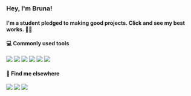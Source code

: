 ### Hey, I'm Bruna!

<div align="left">
  <a href="https://github.com/BruCamps"></a>
</div>
  
  #### I'm a student pledged to making good projects. Click and see my best works. 🌻✨
  
  
  #### 💻 Commonly used tools
  
  <div style="display: inline_block">
    <img src="https://img.shields.io/badge/•-20232A?style=for-the-badge&logo=html5&logoColor=F95A5A">
    <img src="https://img.shields.io/badge/•-20232A?style=for-the-badge&logo=css3&logoColor=3D80D6">
    <img src="https://img.shields.io/badge/•-20232A?style=for-the-badge&logo=react&logoColor=61DAFB">
    <img src="https://img.shields.io/badge/•-20232A?style=for-the-badge&logo=node.js&logoColor=1BCA72">
    <img src="https://img.shields.io/badge/•-20232A?style=for-the-badge&logo=javascript&logoColor=F7DF1E">
    <img src="https://img.shields.io/badge/•-20232A?style=for-the-badge&logo=netlify&logoColor=00C7B7">
  </div>

  
  #### 💬 Find me elsewhere
  
  <div>
  <a href="https://www.instagram.com/brucamps_095/" target="_blank"><img src="https://img.shields.io/badge/•-%23E4405F?style=for-the-badge&logo=instagram&logoColor=white" target="_blank"></a>
  <a href="https://discord.gg/f3WwVfXhR4" target="_blank"><img src="https://img.shields.io/badge/•-7271DA?style=for-the-badge&logo=discord&logoColor=white"></a>
  <a href="https://www.linkedin.com/in/bruna-campos-a40418219/" target="_blank"><img src="https://img.shields.io/badge/•-%230077B5?style=for-the-badge&logo=linkedin&logoColor=white" target="_blank"></a> 
  
</div>
